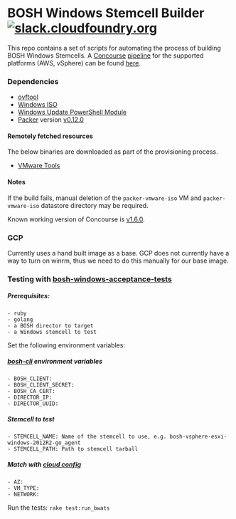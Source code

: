 # BOSH Windows Stemcell Builder [![slack.cloudfoundry.org](https://slack.cloudfoundry.org/badge.svg)](https://slack.cloudfoundry.org)

This repo contains a set of scripts for automating the process of building BOSH Windows Stemcells. A [Concourse](http://concourse.ci/) [pipeline](https://github.com/cloudfoundry-incubator/greenhouse-ci/blob/master/bosh-windows-stemcells.yml) for the supported platforms (AWS, vSphere) can be found [here](https://main.bosh-ci.cf-app.com/pipelines/windows-stemcells).

### Dependencies

* [ovftool](https://www.vmware.com/support/developer/ovf/)
* [Windows ISO](https://www.microsoft.com/en-us/evalcenter/evaluate-windows-server-2012-r2)
* [Windows Update PowerShell Module](https://gallery.technet.microsoft.com/scriptcenter/2d191bcd-3308-4edd-9de2-88dff796b0bc)
* [Packer](https://www.packer.io) version [v0.12.0](https://releases.hashicorp.com/packer/0.12.0/)

#### Remotely fetched resources

The below binaries are downloaded as part of the provisioning process.

* [VMware Tools](https://packages.vmware.com/tools/esx/6.0latest/windows/x64/VMware-tools-10.0.9-3917699-x86_64.exe)

#### Notes

If the build fails, manual deletion of the `packer-vmware-iso` VM and `packer-vmware-iso` datastore directory may be required.

Known working version of Concourse is [v1.6.0](http://concourse.ci/downloads.html#v160).

### GCP

Currently uses a hand built image as a base. GCP does not currently have a way to turn on winrm, thus we need to do this manually for our base image.

### Testing with [bosh-windows-acceptance-tests](https://github.com/cloudfoundry-incubator/bosh-windows-acceptance-tests)

  ##### Prerequisites:
    - ruby
    - golang
    - a BOSH director to target
    - a Windows stemcell to test

  Set the following environment variables:

  ##### [bosh-cli](https://github.com/cloudfoundry/bosh-cli) environment variables
    - BOSH_CLIENT:
    - BOSH_CLIENT_SECRET:
    - BOSH_CA_CERT:
    - DIRECTOR_IP:
    - DIRECTOR_UUID:

  ##### Stemcell to test
    - STEMCELL_NAME: Name of the stemcell to use, e.g. bosh-vsphere-esxi-windows-2012R2-go_agent
    - STEMCELL_PATH: Path to stemcell tarball

  ##### Match with [cloud config](https://bosh.io/docs/cloud-config.html)
    - AZ:
    - VM_TYPE:
    - NETWORK:

  Run the tests: `rake test:run_bwats`
